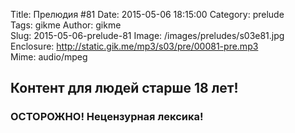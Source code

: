 Title: Прелюдия #81
Date: 2015-05-06 18:15:00
Category: prelude  
Tags: gikme
Author: gikme  
Slug: 2015-05-06-prelude-81
Image: /images/preludes/s03e81.jpg
Enclosure: http://static.gik.me/mp3/s03/pre/00081-pre.mp3  
Mime: audio/mpeg

## Контент для людей старше 18 лет!

### ОСТОРОЖНО! Нецензурная лексика!

